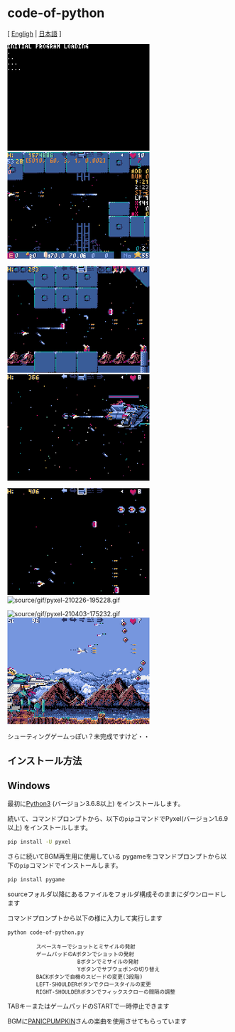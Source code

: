 # code-of-python

[ [Engligh](README.md) | [日本語](README.ja.md) ]

![source/gif/pyxel-210222-065611.gif](source/gif/pyxel-210222-065611.gif)
![source/gif/pyxel-210222-065611.gif](source/gif/pyxel-210222-065917.gif)

![source/gif/pyxel-210226-194506.gif](source/gif/pyxel-210226-194506.gif)
![source/gif/pyxel-210226-194639.gif](source/gif/pyxel-210226-194639.gif)

![source/gif/pyxel-210226-194737.gif](source/gif/pyxel-210226-194737.gif)
![source/gif/pyxel-210226-195228.gif](source/gif/pyxel-210226-195228.gif)

![source/gif/pyxel-210403-175232.gif](source/gif/pyxel-210403-175232.gif)
![source/gif/pyxel-210403-175305.gif](source/gif/pyxel-210403-175305.gif)

シューティングゲームっぽい？未完成ですけど・・

## インストール方法
## Windows



最初に[Python3](https://www.python.org/) (バージョン3.6.8以上) をインストールします。

続いて、コマンドプロンプトから、以下の`pip`コマンドでPyxel(バージョン1.6.9以上) をインストールします。

```sh
pip install -U pyxel
```

さらに続いてBGM再生用に使用している pygameをコマンドプロンプトから以下の`pip`コマンドでインストールします。

```sh
pip install pygame 
```
sourceフォルダ以降にあるファイルをフォルダ構成そのままにダウンロードします

コマンドプロンプトから以下の様に入力して実行します

```sh
python code-of-python.py
```
             スペースキーでショットとミサイルの発射
             ゲームパッドのAボタンでショットの発射
                          Bボタンでミサイルの発射
                          Yボタンでサブウェポンの切り替え
             BACKボタンで自機のスピードの変更(3段階)
             LEFT-SHOULDERボタンでクロースタイルの変更
             RIGHT-SHOULDERボタンでフィックスクローの間隔の調整

TABキーまたはゲームパッドのSTARTで一時停止できます

BGMに[PANICPUMPKIN](http://pansound.com/panicpumpkin/)さんの楽曲を使用させてもらっています



